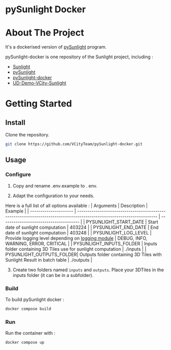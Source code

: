 # pySunlight Docker

# About The Project

It's a dockerised version of [pySunlight](https://github.com/VCityTeam/pySunlight) program.  

pySunlight-docker is one repository of the Sunlight project, including :

- [Sunlight](https://github.com/VCityTeam/Sunlight)
- [pySunlight](https://github.com/VCityTeam/pySunlight)
- [pySunlight-docker](https://github.com/VCityTeam/pySunlight-docker)
- [UD-Demo-VCity-Sunlight](https://github.com/VCityTeam/UD-Demo-VCity-Sunlight)

# Getting Started

## Install

Clone the repository.

```bash
git clone https://github.com/VCityTeam/pySunlight-docker.git
```

## Usage

### Configure

1. Copy and rename .env.example to . env.

2. Adapt the configuration to your needs.

Here is a full list of all options available :
| Arguments             | Description                                                                                                           | Example                                |
| --------------------- | --------------------------------------------------------------------------------------------------------------------- | -------------------------------------- |
| PYSUNLIGHT_START_DATE | Start date of sunlight computation                                                                                    | 403224                                 |
| PYSUNLIGHT_END_DATE   | End date of sunlight computation                                                                                      | 403248                                 |
| PYSUNLIGHT_LOG_LEVEL  | Provide logging level depending on [logging module](https://docs.python.org/3/howto/logging.html#when-to-use-logging) | DEBUG, INFO, WARNING, ERROR, CRITICAL  |
| PYSUNLIGHT_INPUTS_FOLDER | Inputs folder containing 3D Tiles use for sunlight computation | ./inputs  |
| PYSUNLIGHT_OUTPUTS_FOLDER| Outputs folder containing 3D Tiles with Sunlight Result in batch table | ./outputs  |

3. Create two folders named `inputs` and `outputs`. Place your 3DTiles in the inputs folder (it can be in a subfolder).

### Build

To build pySunlight docker :

```bash
docker compose build
```

### Run

Run the container with :

```bash
docker compose up
```
